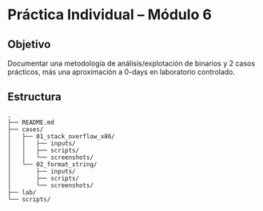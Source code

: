 # Práctica Individual – Módulo 6

## Objetivo
Documentar una metodología de análisis/explotación de binarios y 2 casos prácticos, más una aproximación a 0-days en laboratorio controlado.

## Estructura
```text
.
├── README.md
├── cases/
│   ├── 01_stack_overflow_x86/
│   │   ├── inputs/
│   │   ├── scripts/
│   │   └── screenshots/
│   └── 02_format_string/
│       ├── inputs/
│       ├── scripts/
│       └── screenshots/
├── lab/
└── scripts/
````

